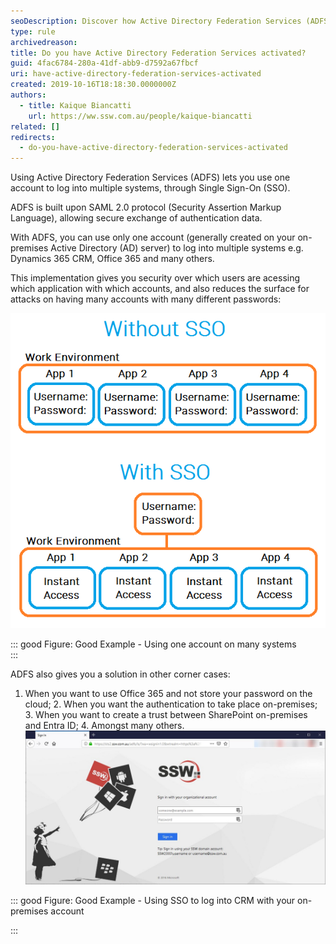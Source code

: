 ```yaml
---
seoDescription: Discover how Active Directory Federation Services (ADFS) enables Single Sign-On (SSO) for secure access to multiple systems like Office 365 and Dynamics 365.
type: rule
archivedreason:
title: Do you have Active Directory Federation Services activated?
guid: 4fac6784-280a-41df-abb9-d7592a67fbcf
uri: have-active-directory-federation-services-activated
created: 2019-10-16T18:18:30.0000000Z
authors:
  - title: Kaique Biancatti
    url: https://ww.ssw.com.au/people/kaique-biancatti
related: []
redirects:
  - do-you-have-active-directory-federation-services-activated
---
```


Using Active Directory Federation Services (ADFS) lets you use one account to log into multiple systems, through Single Sign-On (SSO).

<!--endintro-->

ADFS is built upon SAML 2.0 protocol (Security Assertion Markup Language), allowing secure exchange of authentication data.

With ADFS, you can use only one account (generally created on your on-premises Active Directory (AD) server) to log into multiple systems e.g. Dynamics 365 CRM, Office 365 and many others.

This implementation gives you security over which users are acessing which application with which accounts, and also reduces the surface for attacks on having many accounts with many different passwords:

![](sso.png)

::: good
Figure: Good Example - Using one account on many systems  
:::

ADFS also gives you a solution in other corner cases:

1. When you want to use Office 365 and not store your password on the cloud; 2. When you want the authentication to take place on-premises; 3. When you want to create a trust between SharePoint on-premises and Entra ID; 4. Amongst many others.
   ![](adfs.jpg)

::: good
Figure: Good Example - Using SSO to log into CRM with your on-premises account

:::
